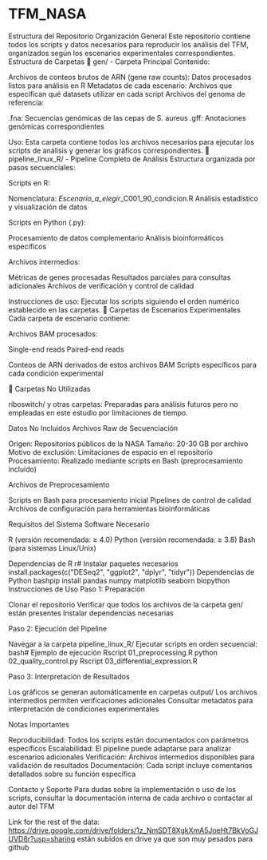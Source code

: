 # TFM_NASA

Estructura del Repositorio
Organización General
Este repositorio contiene todos los scripts y datos necesarios para reproducir los análisis del TFM, organizados según los escenarios experimentales correspondientes.
Estructura de Carpetas
📁 gen/ - Carpeta Principal
Contenido:

Archivos de conteos brutos de ARN (gene raw counts): Datos procesados listos para análisis en R
Metadatos de cada escenario: Archivos que especifican qué datasets utilizar en cada script
Archivos del genoma de referencia:

.fna: Secuencias genómicas de las cepas de S. aureus
.gff: Anotaciones genómicas correspondientes



Uso: Esta carpeta contiene todos los archivos necesarios para ejecutar los scripts de análisis y generar los gráficos correspondientes.
📁 pipeline_linux_R/ - Pipeline Completo de Análisis
Estructura organizada por pasos secuenciales:

Scripts en R:

Nomenclatura: *Escenario_a_elegir*_C001_90_condicion.R
Análisis estadístico y visualización de datos


Scripts en Python (.py):

Procesamiento de datos complementario
Análisis bioinformáticos específicos


Archivos intermedios:

Métricas de genes procesadas
Resultados parciales para consultas adicionales
Archivos de verificación y control de calidad



Instrucciones de uso: Ejecutar los scripts siguiendo el orden numérico establecido en las carpetas.
📁 Carpetas de Escenarios Experimentales
Cada carpeta de escenario contiene:

Archivos BAM procesados:

Single-end reads
Paired-end reads


Conteos de ARN derivados de estos archivos BAM
Scripts específicos para cada condición experimental

📁 Carpetas No Utilizadas

riboswitch/ y otras carpetas: Preparadas para análisis futuros pero no empleadas en este estudio por limitaciones de tiempo.

Datos No Incluidos
Archivos Raw de Secuenciación

Origen: Repositorios públicos de la NASA
Tamaño: 20-30 GB por archivo
Motivo de exclusión: Limitaciones de espacio en el repositorio
Procesamiento: Realizado mediante scripts en Bash (preprocesamiento incluido)

Archivos de Preprocesamiento

Scripts en Bash para procesamiento inicial
Pipelines de control de calidad
Archivos de configuración para herramientas bioinformáticas

Requisitos del Sistema
Software Necesario

R (versión recomendada: ≥ 4.0)
Python (versión recomendada: ≥ 3.8)
Bash (para sistemas Linux/Unix)

Dependencias de R
r# Instalar paquetes necesarios
install.packages(c("DESeq2", "ggplot2", "dplyr", "tidyr"))
Dependencias de Python
bashpip install pandas numpy matplotlib seaborn biopython
Instrucciones de Uso
Paso 1: Preparación

Clonar el repositorio
Verificar que todos los archivos de la carpeta gen/ están presentes
Instalar dependencias necesarias

Paso 2: Ejecución del Pipeline

Navegar a la carpeta pipeline_linux_R/
Ejecutar scripts en orden secuencial:
bash# Ejemplo de ejecución
Rscript 01_preprocessing.R
python 02_quality_control.py
Rscript 03_differential_expression.R


Paso 3: Interpretación de Resultados

Los gráficos se generan automáticamente en carpetas output/
Los archivos intermedios permiten verificaciones adicionales
Consultar metadatos para interpretación de condiciones experimentales

Notas Importantes

Reproducibilidad: Todos los scripts están documentados con parámetros específicos
Escalabilidad: El pipeline puede adaptarse para analizar escenarios adicionales
Verificación: Archivos intermedios disponibles para validación de resultados
Documentación: Cada script incluye comentarios detallados sobre su función específica

Contacto y Soporte
Para dudas sobre la implementación o uso de los scripts, consultar la documentación interna de cada archivo o contactar al autor del TFM


Link for the rest of the data: https://drive.google.com/drive/folders/1z_NmSDT8XgkXmA5JoeHt7BkVoGJUVD8r?usp=sharing
están subidos en drive ya que son muy pesados para github
